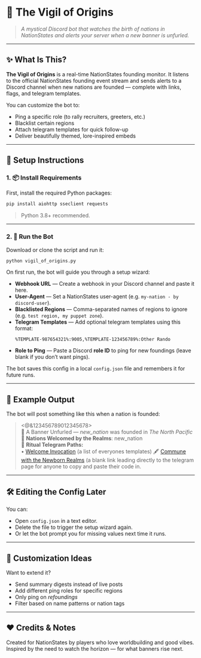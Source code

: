 # 📜 The Vigil of Origins

> *A mystical Discord bot that watches the birth of nations in NationStates and alerts your server when a new banner is unfurled.*

---

## ✨ What Is This?

**The Vigil of Origins** is a real-time NationStates founding monitor. It listens to the official NationStates founding event stream and sends alerts to a Discord channel when new nations are founded — complete with links, flags, and telegram templates.

You can customize the bot to:
- Ping a specific role (to rally recruiters, greeters, etc.)
- Blacklist certain regions
- Attach telegram templates for quick follow-up
- Deliver beautifully themed, lore-inspired embeds

---

## 🚀 Setup Instructions

### 1. 📦 Install Requirements

First, install the required Python packages:

```bash
pip install aiohttp sseclient requests
```

> Python 3.8+ recommended.

---

### 2. 📁 Run the Bot

Download or clone the script and run it:

```bash
python vigil_of_origins.py
```

On first run, the bot will guide you through a setup wizard:

- **Webhook URL** — Create a webhook in your Discord channel and paste it here.
- **User-Agent** — Set a NationStates user-agent (e.g. `my-nation - by discord-user`).
- **Blacklisted Regions** — Comma-separated names of regions to ignore (e.g. `test region, my puppet zone`).
- **Telegram Templates** — Add optional telegram templates using this format:  
  ```
  %TEMPLATE-987654321%:9005,%TEMPLATE-123456789%:Other Rando
  ```
- **Role to Ping** — Paste a Discord **role ID** to ping for new foundings (leave blank if you don’t want pings).

The bot saves this config in a local `config.json` file and remembers it for future runs.

---

## 🧪 Example Output

The bot will post something like this when a nation is founded:

> <@&123456789012345678>  
> 📜 A Banner Unfurled — *new_nation* was founded in *The North Pacific*  
> 🧭 **Nations Welcomed by the Realms**: new_nation  
> 📨 **Ritual Telegram Paths:**  
> • [Welcome Invocation](...)  (a list of everyones templates)
> 🖋️ [Commune with the Newborn Realms](...) (a blank link leading directly to the telegram page for anyone to copy and paste their code in.

---

## 🛠 Editing the Config Later

You can:
- Open `config.json` in a text editor.
- Delete the file to trigger the setup wizard again.
- Or let the bot prompt you for missing values next time it runs.

---

## 🎨 Customization Ideas

Want to extend it?
- Send summary digests instead of live posts
- Add different ping roles for specific regions
- Only ping on *refoundings*
- Filter based on name patterns or nation tags

---

## ❤️ Credits & Notes

Created for NationStates by players who love worldbuilding and good vibes.  
Inspired by the need to watch the horizon — for what banners rise next.
